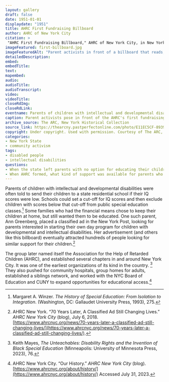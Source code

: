 ```yaml
--- 
layout: gallery
draft: false
date: 1951-01-01
displaydate: "1951"
title: AHRC First Fundraising Billboard
author: AHRC of New York City
citation: >
 "AHRC First Fundraising Billboard," AHRC of New York City, in New York City Civil Rights History Project, Accessed: [Month Day, Year], https://nyccivilrightshistory.org/gallery/first-billboard.
imageFeatured: first-billboard.jpg
imageFeaturedAlt: "Parent activists in front of a billboard that reads, \"Retarded Children Can be Helped! They need Research, Schools, Clinics. Give to AHRC\""
detailedDescription: 
embed: 
embedTitle: 
text: 
mapembed: 
audio: 
audioTitle: 
audioTranscript: 
video: 
videoTitle: 
closeRdImg: 
closeRdLink: 
eventname: Parents of children with intellectual and developmental disabilities come together to create day programs for their children, who were shut out of the public school system.
caption: Parent activists pose in front of the AHRC's first fundraising billboard. The organization’s mission started out providing day programs and grew into a political advocacy organization.
archive_source: The ARC, New York Historical Collection
source_link: https://thearcny.pastperfectonline.com/photo/E11EC5CF-8939-4AF2-AA8B-451431910302
copyright: Under copyright. Used with permission. Courtesy of The ARC, New York.
categories: 
- New York State
- community activism
tags: 
- disabled people
- intellectual disabilities
questions: 
- When the state left parents with no option for educating their children in public schools, how did they respond? 
- When AHRC formed, what kind of support was available for parents who didn’t want to send their children away to an institution?
--- 
```


Parents of children with intellectual and developmental disabilities were often told to send their children to a state residential school if their IQ scores were low. Schools could set a cut-off for IQ scores and then exclude children with scores below that cut-off from public special education classes.[^1] Some families who had the financial means chose to keep their children at home, but still wanted them to be educated. One such parent, Ann Greenberg, placed a classified ad in the New York Post, looking for parents interested in starting their own day program for children with developmental and intellectual disabilities. Her advertisement (and others like this billboard) eventually attracted hundreds of people looking for similar support for their children.[^2]

The group later named itself  the Association for the Help of Retarded Children (AHRC), and established several chapters in and around New York City. It was one of the earliest organizations of its kind in the country. [^3] They also pushed for community hospitals, group homes for adults, established a siblings network, and worked with the NYC Board of Education and CUNY to expand opportunities for educational access.[^4]

[^1]: Margaret A. Winzer. *The History of Special Education: From Isolation to Integration*. (Washington, DC: Gallaudet University Press, 1993), 275.

[^2]: AHRC New York. “70 Years Later, A Classified Ad Still Changing Lives.” *AHRC New York City* (blog), July 6, 2018. [https://www.ahrcnyc.org/news/70-years-later-a-classified-ad-still-changing-lives/](https://www.ahrcnyc.org/news/70-years-later-a-classified-ad-still-changing-lives/).

[^3]: Keith Mayes, *The Unteachables: Disability Rights and the Invention of Black Special Education* (Minneapolis: University of Minnesota Press, 2023), 76.

[^4]: AHRC New York City. “Our History.” *AHRC New York City* (blog). [https://www.ahrcnyc.org/about/history/](https://www.ahrcnyc.org/about/history/) Accessed July 31, 2023.
